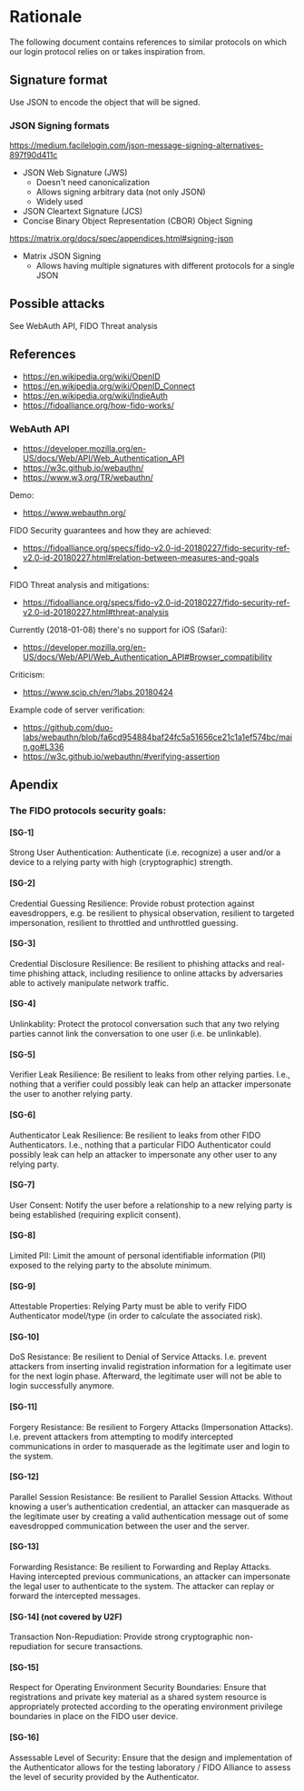 # Rationale

The following document contains references to similar protocols on which our
login protocol relies on or takes inspiration from.

## Signature format

Use JSON to encode the object that will be signed.

### JSON Signing formats

https://medium.facilelogin.com/json-message-signing-alternatives-897f90d411c

- JSON Web Signature (JWS)
    - Doesn't need canonicalization
    - Allows signing arbitrary data (not only JSON)
    - Widely used
- JSON Cleartext Signature (JCS)
- Concise Binary Object Representation (CBOR) Object Signing

https://matrix.org/docs/spec/appendices.html#signing-json

- Matrix JSON Signing
    - Allows having multiple signatures with different protocols for a single JSON

## Possible attacks

See WebAuth API, FIDO Threat analysis

## References

- https://en.wikipedia.org/wiki/OpenID
- https://en.wikipedia.org/wiki/OpenID_Connect
- https://en.wikipedia.org/wiki/IndieAuth
- https://fidoalliance.org/how-fido-works/

### WebAuth API

- https://developer.mozilla.org/en-US/docs/Web/API/Web_Authentication_API
- https://w3c.github.io/webauthn/
- https://www.w3.org/TR/webauthn/

Demo:
- https://www.webauthn.org/

FIDO Security guarantees and how they are achieved:
- https://fidoalliance.org/specs/fido-v2.0-id-20180227/fido-security-ref-v2.0-id-20180227.html#relation-between-measures-and-goals
- 
FIDO Threat analysis and mitigations:
- https://fidoalliance.org/specs/fido-v2.0-id-20180227/fido-security-ref-v2.0-id-20180227.html#threat-analysis

Currently (2018-01-08) there's no support for iOS (Safari):
- https://developer.mozilla.org/en-US/docs/Web/API/Web_Authentication_API#Browser_compatibility

Criticism:
- https://www.scip.ch/en/?labs.20180424

Example code of server verification:
- https://github.com/duo-labs/webauthn/blob/fa6cd954884baf24fc5a51656ce21c1a1ef574bc/main.go#L336
- https://w3c.github.io/webauthn/#verifying-assertion

## Apendix

### The FIDO protocols security goals:

#### [SG-1]
Strong User Authentication: Authenticate (i.e. recognize) a user and/or a device to a relying party with high (cryptographic) strength.
#### [SG-2]
Credential Guessing Resilience: Provide robust protection against eavesdroppers, e.g. be resilient to physical observation, resilient to targeted impersonation, resilient to throttled and unthrottled guessing. 
#### [SG-3]
Credential Disclosure Resilience: Be resilient to phishing attacks and real-time phishing attack, including resilience to online attacks by adversaries able to actively manipulate network traffic. 
#### [SG-4]
Unlinkablity: Protect the protocol conversation such that any two relying parties cannot link the conversation to one user (i.e. be unlinkable). 
#### [SG-5]
Verifier Leak Resilience: Be resilient to leaks from other relying parties. I.e., nothing that a verifier could possibly leak can help an attacker impersonate the user to another relying party. 
#### [SG-6]
Authenticator Leak Resilience: Be resilient to leaks from other FIDO Authenticators. I.e., nothing that a particular FIDO Authenticator could possibly leak can help an attacker to impersonate any other user to any relying party. 
#### [SG-7]
User Consent: Notify the user before a relationship to a new relying party is being established (requiring explicit consent). 
#### [SG-8]
Limited PII: Limit the amount of personal identifiable information (PII) exposed to the relying party to the absolute minimum. 
#### [SG-9]
Attestable Properties: Relying Party must be able to verify FIDO Authenticator model/type (in order to calculate the associated risk). 
#### [SG-10]
DoS Resistance: Be resilient to Denial of Service Attacks. I.e. prevent attackers from inserting invalid registration information for a legitimate user for the next login phase. Afterward, the legitimate user will not be able to login successfully anymore. 
#### [SG-11]
Forgery Resistance: Be resilient to Forgery Attacks (Impersonation Attacks). I.e. prevent attackers from attempting to modify intercepted communications in order to masquerade as the legitimate user and login to the system. 
#### [SG-12]
Parallel Session Resistance: Be resilient to Parallel Session Attacks. Without knowing a user’s authentication credential, an attacker can masquerade as the legitimate user by creating a valid authentication message out of some eavesdropped communication between the user and the server. 
#### [SG-13]
Forwarding Resistance: Be resilient to Forwarding and Replay Attacks. Having intercepted previous communications, an attacker can impersonate the legal user to authenticate to the system. The attacker can replay or forward the intercepted messages. 
#### [SG-14] (not covered by U2F)
Transaction Non-Repudiation: Provide strong cryptographic non-repudiation for secure transactions. 
#### [SG-15]
Respect for Operating Environment Security Boundaries: Ensure that registrations and private key material as a shared system resource is appropriately protected according to the operating environment privilege boundaries in place on the FIDO user device. 
#### [SG-16]
Assessable Level of Security: Ensure that the design and implementation of the Authenticator allows for the testing laboratory / FIDO Alliance to assess the level of security provided by the Authenticator. 
